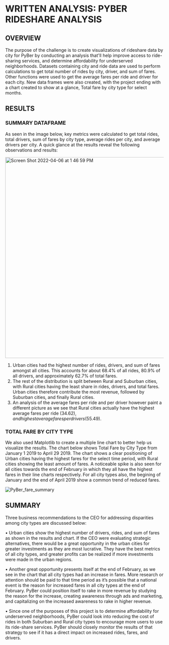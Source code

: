 # WRITTEN ANALYSIS: PYBER RIDESHARE ANALYSIS

## OVERVIEW
The purpose of the challenge is to create visualizations of rideshare data by city for PyBer by conducting an analysis that'll help improve access to ride-sharing services, and determine affordability for underserved neighborhoods. Datasets containing city and ride data are used to perform calculations to get total number of rides by city, driver, and sum of fares. Other functions were used to get the average fares per ride and driver for each city. New data frames were also created, with the project ending with a chart created to show at a glance, Total fare by city type for select months.

## RESULTS
### SUMMARY DATAFRAME
As seen in the image below, key metrics were calculated to get total rides, total drivers, sum of fares by city type, average rides per city, and average drivers per city. A quick glance at the results reveal the following observations and results:

<img width="639" alt="Screen Shot 2022-04-06 at 1 46 59 PM" src="https://user-images.githubusercontent.com/100884241/162037716-e4aa5ef8-34f7-4bb8-af5f-95e05223ceab.png">

1. Urban cities had the highest number of rides, drivers, and sum of fares amongst all cities. This accounts for about 68.4% of all rides, 80.9% of all drivers, and approximately 62.7% of total fares. 
2. The rest of the distribution is split between Rural and Suburban cities, with Rural cities having the least share in rides, drivers, and total fares. Urban cities therefore contribute the most revenue, followed by Suburban cities, and finally Rural cities. 
3. An analysis of the average fares per ride and per driver however paint a different picture as we see that Rural cities actually have the highest average fares per ride ($34.62), and highest average fares per drivers ($55.49).

### TOTAL FARE BY CITY TYPE
We also used Matplotlib to create a multiple line chart to better help us visualize the results. The chart below shows Total Fare by City Type from January 1 2019 to April 29 2019. The chart shows a clear positioning of Urban cities having the highest fares for the select time period, with Rural cities showing the least amount of fares. A noticeable spike is also seen for all cities towards the end of February in which they all have the highest fares in their line charts respectively. For all city types also, the begining of January and the end of April 2019 show a common trend of reduced fares. 

![PyBer_fare_summary](https://user-images.githubusercontent.com/100884241/162038201-14d71cc1-8983-4373-8267-34b32deb45a2.png)

## SUMMARY
Three business recommendations to the CEO for addressing disparities among city types are discussed below:

•	Urban cities show the highest number of drivers, rides, and sum of fares as shown in the results and chart. If the CEO were evaluating strategic alternatives, there would be a great opportunity in the urban cities for greater investments as they are most lucrative. They have the best metrics of all city types, and greater profits can be realized if more investments were made in the urban regions.
	
•	Another great opportunity presents itself at the end of February, as we see in the chart that all city types had an increase in fares. More research or attention should be paid to that time period as it’s possible that a national event is the reason for increased fares in all city types at the end of February. PyBer could position itself to rake in more revenue by studying the reason for the increase, creating awareness through ads and marketing, and capitalizing on the increased awareness to rake in higher revenue.
		
•	Since one of the purposes of this project is to determine affordability for underserved neighborhoods, PyBer could look into reducing the cost of rides in both Suburban and Rural city types to encourage more users to use its ride-share services. PyBer should closely monitor the results of that strategy to see if it has a direct impact on increased rides, fares, and drivers. 

